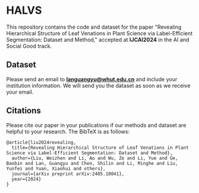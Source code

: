 # HALVS


This repository contains the code and dataset for the paper "Revealing Hierarchical Structure of Leaf Venations in Plant Science via Label-Efficient Segmentation: Dataset and Method," accepted at **IJCAI2024** in the AI and Social Good track.
## Dataset
Please send an email to **[languangyu@whut.edu.cn](mailto:languangyu@whut.edu.cn)** and include your institution information. We will send you the dataset as soon as we receive your email.

## Citations
Please cite our paper in your publications if our methods and dataset are helpful to your research. The BibTeX is as follows:
~~~
@article{liu2024revealing,
  title={Revealing Hierarchical Structure of Leaf Venations in Plant Science via Label-Efficient Segmentation: Dataset and Method},
  author={Liu, Weizhen and Li, Ao and Wu, Ze and Li, Yue and Ge, Baobin and Lan, Guangyu and Chen, Shilin and Li, Minghe and Liu, Yunfei and Yuan, Xiaohui and others},
  journal={arXiv preprint arXiv:2405.10041},
  year={2024}
}

